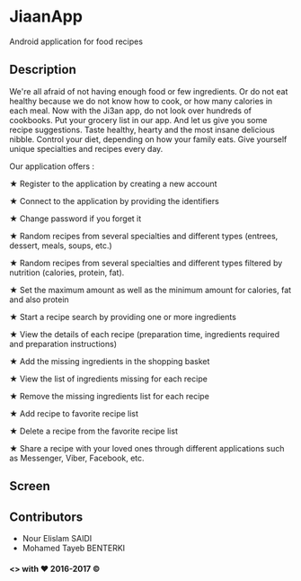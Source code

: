# JiaanApp

Android application for food recipes

## Description

We're all afraid of not having enough food or few ingredients. Or do not eat healthy because we do not know how to cook, or how many calories in each meal.
Now with the Ji3an app, do not look over hundreds of cookbooks. Put your grocery list in our app. And let us give you some recipe suggestions. Taste healthy, hearty and the most insane delicious nibble. Control your diet, depending on how your family eats. Give yourself unique specialties and recipes every day.

Our application offers :

★ Register to the application by creating a new account

★ Connect to the application by providing the identifiers

★ Change password if you forget it

★ Random recipes from several specialties and different types (entrees, dessert, meals, soups, etc.)

★ Random recipes from several specialties and different types filtered by nutrition (calories, protein, fat).

★ Set the maximum amount as well as the minimum amount for calories, fat and also protein

★ Start a recipe search by providing one or more ingredients

★ View the details of each recipe (preparation time, ingredients required and preparation instructions)

★ Add the missing ingredients in the shopping basket

★ View the list of ingredients missing for each recipe

★ Remove the missing ingredients list for each recipe

★ Add recipe to favorite recipe list

★ Delete a recipe from the favorite recipe list

★ Share a recipe with your loved ones through different applications such as Messenger, Viber, Facebook, etc.

## Screen

## Contributors

* Nour Elislam SAIDI
* Mohamed Tayeb BENTERKI

#### <> with ♥ 2016-2017 ©
